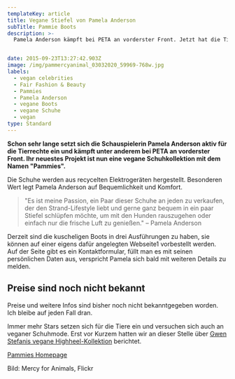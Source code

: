 ```yaml
---
templateKey: article
title: Vegane Stiefel von Pamela Anderson
subTitle: Pammie Boots
description: >-
  Pamela Anderson kämpft bei PETA an vorderster Front. Jetzt hat die Tierrechtsaktivistin das vegane Schuhlabel "Pammies" gegründet.


date: 2015-09-23T13:27:42.903Z
image: /img/pammercyanimal_03032020_59969-768w.jpg
labels:
  - vegan celebrities
  - Fair Fashion & Beauty
  - Pammies
  - Pamela Anderson
  - vegane Boots
  - vegane Schuhe
  - vegan
type: Standard
---
```


**Schon sehr lange setzt sich die Schauspielerin Pamela Anderson aktiv für die Tierrechte ein und kämpft unter anderem bei PETA an vorderster Front. Ihr neuestes Projekt ist nun eine vegane Schuhkollektion mit dem Namen "Pammies".**

Die Schuhe werden aus recycelten Elektrogeräten hergestellt. Besonderen Wert legt Pamela Anderson auf Bequemlichkeit und Komfort.

> "Es ist meine Passion, ein Paar dieser Schuhe an jeden zu verkaufen, der den Strand-Lifestyle liebt und gerne ganz bequem in ein paar Stiefel schlüpfen möchte, um mit den Hunden rauszugehen oder einfach nur die frische Luft zu genießen." – Pamela Anderson

Derzeit sind die kuscheligen Boots in drei Ausführungen zu haben, sie können auf einer eigens dafür angelegten Webseite1 vorbestellt werden. Auf der Seite gibt es ein Kontaktformular, füllt man es mit seinen persönlichen Daten aus, verspricht Pamela sich bald mit weiteren Details zu melden.

## Preise sind noch nicht bekannt

Preise und weitere Infos sind bisher noch nicht bekanntgegeben worden. Ich bleibe auf jeden Fall dran.

Immer mehr Stars setzen sich für die Tiere ein und versuchen sich auch an veganer Schuhmode. Erst vor Kurzem hatten wir an dieser Stelle über [Gwen Stefanis vegane Highheel-Kollektion](/2020/04/gwen-stefani-und-die-mode) berichtet.

<Youtube id="0Mt-wpG1EYw" caption="Pammies Boots" />

[Pammies Homepage](http://www.pammieslife.com/)

Bild: Mercy for Animals, Flickr
